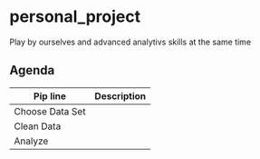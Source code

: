 # personal_project
Play by ourselves and advanced analytivs skills at the same time

## Agenda
| Pip line | Description|
|----------|------------|
| Choose Data Set|  |
| Clean Data | |
| Analyze |

